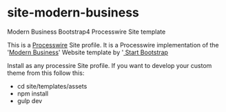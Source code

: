 # site-modern-business
Modern Business Bootstrap4 Processwire Site template

This is a <a href='https://processwire.com'>Processwire</a> Site profile.
It is a Processwire implementation of the '<a href='https://startbootstrap.com/template-overviews/modern-business/'>Modern Business</a>' Website template by '<a href='https://startbootstrap.com'> Start Bootstrap</a>


Install as any processire Site profile. If you want to develop your custom theme from this follow this:
* cd site/templates/assets
* npm install
* gulp dev
